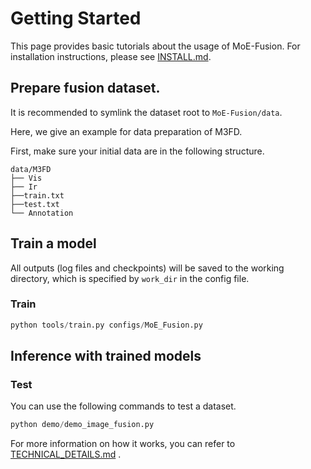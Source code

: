 # Getting Started

This page provides basic tutorials about the usage of MoE-Fusion.
For installation instructions, please see [INSTALL.md](INSTALL.md).


## Prepare fusion dataset.
It is recommended to symlink the dataset root to `MoE-Fusion/data`.

Here, we give an example for data preparation of M3FD.

First, make sure your initial data are in the following structure.
```
data/M3FD
├── Vis
├── Ir
├──train.txt
├──test.txt
└── Annotation
```

## Train a model

All outputs (log files and checkpoints) will be saved to the working directory,
which is specified by `work_dir` in the config file.

### Train
```python
python tools/train.py configs/MoE_Fusion.py
```

## Inference with trained models

### Test

You can use the following commands to test a dataset.

```python
python demo/demo_image_fusion.py
```

For more information on how it works, you can refer to [TECHNICAL_DETAILS.md](TECHNICAL_DETAILS.md) .
